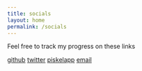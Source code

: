 ```yaml
---
title: socials
layout: home
permalink: /socials
---
```


Feel free to track my progress on these links

[github](https://github.com/minichest)
[twitter](//twitter.com/aezlox)
[piskelapp](https://www.piskelapp.com/user/6040716419530752#)
[email](mailto:pixelfest0@gmail.com)
